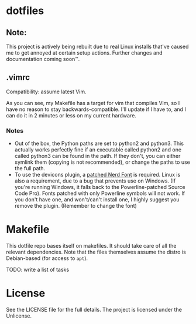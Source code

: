 # dotfiles

## Note: 

This project is actively being rebuilt due to real Linux installs that've caused me to get annoyed at certain setup actions. Further changes and documentation coming soon:tm:.

## .vimrc
Compatibility: assume latest Vim. 

As you can see, my Makefile has a target for vim that compiles Vim, so I have no reason to stay backwards-compatible. I'll update if I have to, and I can do it in 2 minutes or less on my current hardware.

### Notes

* Out of the box, the Python paths are set to python2 and python3. This actually works perfectly fine if an executable called python2 and one called python3 can be found in the path. If they don't, you can either symlink them (copying is not recommended), or change the paths to use the full path.
* To use the devicons plugin, a [patched Nerd Font](https://github.com/ryanoasis/nerd-fonts) is required. Linux is also a requirement, due to a bug that prevents use on Windows. (If you're running Windows, it falls back to the Powerline-patched Source Code Pro). Fonts patched with only Powerline symbols will not work. If you don't have one, and won't/can't install one, I highly suggest you remove the plugin. (Remember to change the font)

# Makefile

This dotfile repo bases itself on makefiles. It should take care of all the relevant dependencies. Note that the files themselves assume the distro is Debian-based (for access to `apt`).

TODO: write a list of tasks

# License 

See the LICENSE file for the full details. The project is licensed under the Unlicense. 


